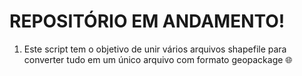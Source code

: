# REPOSITÓRIO EM ANDAMENTO! 

1. Este script tem o objetivo de unir vários arquivos shapefile para converter tudo em um único arquivo com formato geopackage 🌐
